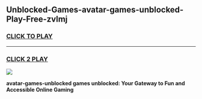 
## Unblocked-Games-avatar-games-unblocked-Play-Free-zvlmj
<h3>
<a href="https://premium76.site?title=avatar-games-unblocked&ref=23A">CLICK TO PLAY</a></h3>
<hr>

<h3>
<a href="https://premium76.site?title=avatar-games-unblocked&ref=23A">CLICK 2 PLAY</a>
  
</h3>

<a href="https://premium76.site?title=avatar-games-unblocked&ref=23A"><img src="https://clearcache.store/games.png"></a>


**avatar-games-unblocked games unblocked: Your Gateway to Fun and Accessible Online Gaming**
